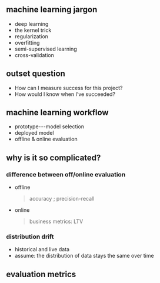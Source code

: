 ## machine learning jargon
- deep learning
- the kernel trick
- regularization
- overfitting
- semi-supervised learning
- cross-validation
## outset question
- How can I measure success for this project?
- How would I know when I’ve succeeded?

## machine learning workflow
- prototype---model selection  
- deployed model
- offline & online evaluation

## why is it so complicated?
### difference between off/online evaluation
- offline  </br>
    >accuracy ; precision-recall
- online <br/>
    >business metrics: LTV
    
### distribution drift
- historical and live data
- assume:  the distribution of data stays the same over time

## evaluation metrics


